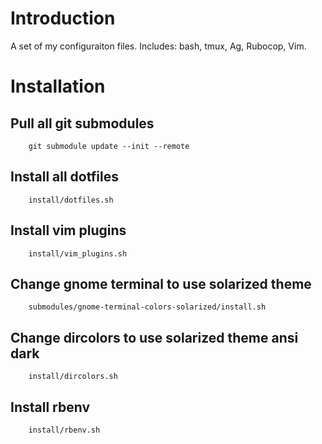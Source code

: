 # Introduction

A set of my configuraiton files. Includes: bash, tmux, Ag, Rubocop, Vim.

# Installation

## Pull all git submodules

        git submodule update --init --remote

## Install all dotfiles

        install/dotfiles.sh

## Install vim plugins

        install/vim_plugins.sh

## Change gnome terminal to use solarized theme

        submodules/gnome-terminal-colors-solarized/install.sh

## Change dircolors to use solarized theme ansi dark

        install/dircolors.sh

## Install rbenv

        install/rbenv.sh
